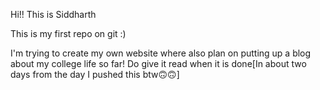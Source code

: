 Hi!! This is Siddharth

This is my first repo on git :)

I'm trying to create my own website where also plan on putting up a blog about my college life so far! Do give it  read when it is done[In about two days from the day I pushed this btw🙃🙃]
